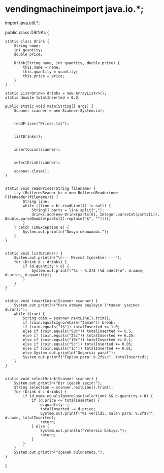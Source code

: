 # vendingmachineimport java.io.*;
import java.util.*;

public class DRINKs {

    static class Drink {
        String name;
        int quantity;
        double price;

        Drink(String name, int quantity, double price) {
            this.name = name;
            this.quantity = quantity;
            this.price = price;
        }
    }

    static List<Drink> drinks = new ArrayList<>();
    static double totalInserted = 0.0;

    public static void main(String[] args) {
        Scanner scanner = new Scanner(System.in);

        
        readPrices("Prices.txt");

        
        listDrinks();

        
        insertCoins(scanner);

        
        selectDrink(scanner);

        scanner.close();
    }

    
    static void readPrices(String filename) {
        try (BufferedReader br = new BufferedReader(new FileReader(filename))) {
            String line;
            while ((line = br.readLine()) != null) {
                String[] parts = line.split(",");
                drinks.add(new Drink(parts[0], Integer.parseInt(parts[1]), Double.parseDouble(parts[2].replace("$", ""))));
            }
        } catch (IOException e) {
            System.out.println("Dosya okunamadı.");
        }
    }

    
    static void listDrinks() {
        System.out.println("\n--- Mevcut İçecekler ---");
        for (Drink d : drinks) {
            if (d.quantity > 0) {
                System.out.printf("%s - %.2f$ (%d adet)\n", d.name, d.price, d.quantity);
            }
        }
    }

    
    static void insertCoins(Scanner scanner) {
        System.out.println("Para atmaya başlayın ('tamam' yazınca durur):");
        while (true) {
            String coin = scanner.nextLine().trim();
            if (coin.equalsIgnoreCase("tamam")) break;
            if (coin.equals("1$")) totalInserted += 1.0;
            else if (coin.equals("50c")) totalInserted += 0.5;
            else if (coin.equals("25c")) totalInserted += 0.25;
            else if (coin.equals("10c")) totalInserted += 0.1;
            else if (coin.equals("5c")) totalInserted += 0.05;
            else if (coin.equals("1c")) totalInserted += 0.01;
            else System.out.println("Geçersiz para!");
            System.out.printf("Toplam para: %.2f$\n", totalInserted);
        }
    }

   
    static void selectDrink(Scanner scanner) {
        System.out.println("Bir içecek seçin:");
        String selection = scanner.nextLine().trim();
        for (Drink d : drinks) {
            if (d.name.equalsIgnoreCase(selection) && d.quantity > 0) {
                if (d.price <= totalInserted) {
                    d.quantity--;
                    totalInserted -= d.price;
                    System.out.printf("%s verildi. Kalan para: %.2f$\n", d.name, totalInserted);
                    return;
                } else {
                    System.out.println("Yetersiz bakiye.");
                    return;
                }
            }
        }
        System.out.println("İçecek bulunamadı.");
    }
}

